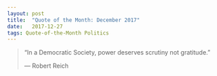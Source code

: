 ```yaml
---
layout:	post
title:	"Quote of the Month: December 2017"
date:	2017-12-27
tags: Quote-of-the-Month Politics
---
```


  
> “In a Democratic Society, power deserves scrutiny not gratitude.”
> 
> — Robert Reich  